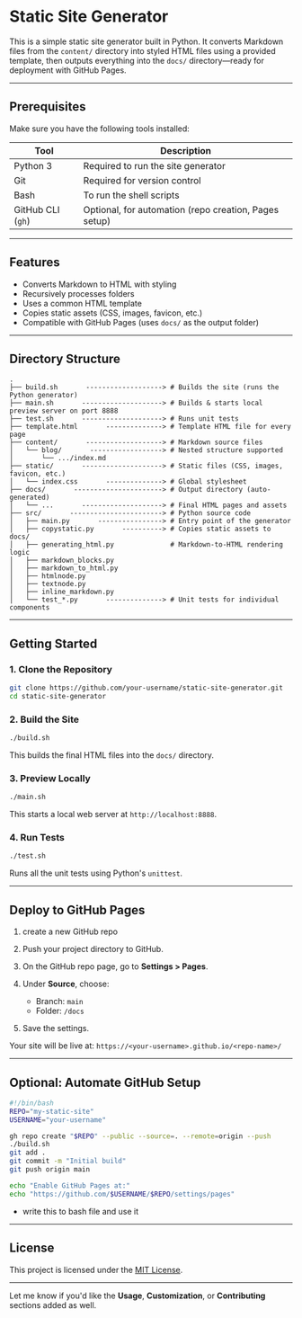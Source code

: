 # Static Site Generator

This is a simple static site generator built in Python. It converts Markdown files from the `content/` directory into styled HTML files using a provided template, then outputs everything into the `docs/` directory—ready for deployment with GitHub Pages.

---

## Prerequisites

Make sure you have the following tools installed:

| Tool              | Description                                           |
| ----------------- | ----------------------------------------------------- |
| Python 3          | Required to run the site generator                    |
| Git               | Required for version control                          |
| Bash              | To run the shell scripts                              |
| GitHub CLI (`gh`) | Optional, for automation (repo creation, Pages setup) |

---

## Features

* Converts Markdown to HTML with styling
* Recursively processes folders
* Uses a common HTML template
* Copies static assets (CSS, images, favicon, etc.)
* Compatible with GitHub Pages (uses `docs/` as the output folder)

---

## Directory Structure

```text
.
├── build.sh       -------------------> # Builds the site (runs the Python generator)
├── main.sh       --------------------> # Builds & starts local preview server on port 8888
├── test.sh       --------------------> # Runs unit tests
├── template.html       --------------> # Template HTML file for every page
├── content/       -------------------> # Markdown source files
│   └── blog/       ------------------> # Nested structure supported
│       └── .../index.md
├── static/       --------------------> # Static files (CSS, images, favicon, etc.)
│   └── index.css       --------------> # Global stylesheet
├── docs/       ----------------------> # Output directory (auto-generated)
│   └── ...       --------------------> # Final HTML pages and assets
├── src/       -----------------------> # Python source code
│   ├── main.py       ----------------> # Entry point of the generator
│   ├── copystatic.py       ----------> # Copies static assets to docs/
│   ├── generating_html.py              # Markdown-to-HTML rendering logic
│   ├── markdown_blocks.py
│   ├── markdown_to_html.py
│   ├── htmlnode.py
│   ├── textnode.py
│   ├── inline_markdown.py
│   └── test_*.py       --------------> # Unit tests for individual components
```

---

## Getting Started

### 1. Clone the Repository

```bash
git clone https://github.com/your-username/static-site-generator.git
cd static-site-generator
```

### 2. Build the Site

```bash
./build.sh
```

This builds the final HTML files into the `docs/` directory.

### 3. Preview Locally

```bash
./main.sh
```

This starts a local web server at `http://localhost:8888`.

### 4. Run Tests

```bash
./test.sh
```

Runs all the unit tests using Python's `unittest`.

---

## Deploy to GitHub Pages

1. create a new GitHub repo
2. Push your project directory to GitHub.
3. On the GitHub repo page, go to **Settings > Pages**.
4. Under **Source**, choose:

   * Branch: `main`
   * Folder: `/docs`
5. Save the settings.

Your site will be live at:
`https://<your-username>.github.io/<repo-name>/`

---

## Optional: Automate GitHub Setup

```bash
#!/bin/bash
REPO="my-static-site"
USERNAME="your-username"

gh repo create "$REPO" --public --source=. --remote=origin --push
./build.sh
git add .
git commit -m "Initial build"
git push origin main

echo "Enable GitHub Pages at:"
echo "https://github.com/$USERNAME/$REPO/settings/pages"
```
- write this to bash file and use it

---

## License

This project is licensed under the [MIT License](LICENSE).

---

Let me know if you'd like the **Usage**, **Customization**, or **Contributing** sections added as well.
